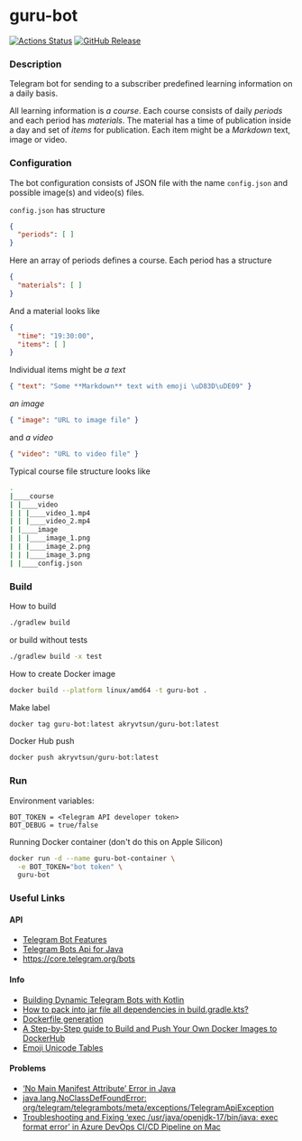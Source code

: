 # guru-bot
[![Actions Status](https://github.com/akryvtsun/guru-bot/workflows/CI/badge.svg)](https://github.com/akryvtsun/guru-bot/actions)
[![GitHub Release](https://img.shields.io/github/v/release/akryvtsun/guru-bot)](https://github.com/akryvtsun/guru-bot/releases)


### Description
Telegram bot for sending to a subscriber predefined learning information on a daily basis.

All learning information is *a course*. Each course consists of daily *periods* and each period has *materials*. 
The material has a time of publication inside a day and set of *items* for publication. Each item might be 
a *Markdown* text, image or video.

### Configuration

The bot configuration consists of JSON file with the name `config.json` and possible image(s) and video(s) files.

`config.json` has structure

```json
{
  "periods": [ ]
}
```

Here an array of periods defines a course. Each period has a structure

```json 
{
  "materials": [ ]
}
```

And a material looks like

```json
{
  "time": "19:30:00",
  "items": [ ]
}
```

Individual items might be *a text*
```json
{ "text": "Some **Markdown** text with emoji \uD83D\uDE09" }
```

*an image*
```json
{ "image": "URL to image file" }
```

and *a video*
```json
{ "video": "URL to video file" }
```

Typical course file structure looks like
```bash
.
|____course
| |____video
| | |____video_1.mp4
| | |____video_2.mp4
| |____image
| | |____image_1.png
| | |____image_2.png
| | |____image_3.png
| |____config.json
```

### Build 

How to build
```bash
./gradlew build
```
or build without tests
```bash
./gradlew build -x test
```

How to create Docker image
```bash
docker build --platform linux/amd64 -t guru-bot .
```

Make label
```bash
docker tag guru-bot:latest akryvtsun/guru-bot:latest
```

Docker Hub push
```bash
docker push akryvtsun/guru-bot:latest
```

### Run

Environment variables:
```
BOT_TOKEN = <Telegram API developer token>
BOT_DEBUG = true/false
```

Running Docker container (don't do this on Apple Silicon)
```bash
docker run -d --name guru-bot-container \
  -e BOT_TOKEN="bot token" \
  guru-bot     
```

### Useful Links

#### API
- [Telegram Bot Features](https://core.telegram.org/bots/features)
- [Telegram Bots Api for Java](https://rubenlagus.github.io/TelegramBotsDocumentation/telegram-bots.html)
- https://core.telegram.org/bots

#### Info
- [Building Dynamic Telegram Bots with Kotlin](https://medium.com/@razavioo/building-dynamic-telegram-bots-with-kotlin-26b841966fbb)
- [How to pack into jar file all dependencies in build.gradle.kts?](https://chatgpt.com/c/66e6dbe8-2ffc-8007-b19b-096b3bf793a8)
- [Dockerfile generation](https://chatgpt.com/c/66e46e18-5298-8007-821f-025a677df112)
- [A Step-by-Step guide to Build and Push Your Own Docker Images to DockerHub](https://medium.com/@komalminhas.96/a-step-by-step-guide-to-build-and-push-your-own-docker-images-to-dockerhub-709963d4a8bc)
- [Emoji Unicode Tables](https://apps.timwhitlock.info/emoji/tables/unicode)

#### Problems
- [‘No Main Manifest Attribute’ Error in Java](https://ioflood.com/blog/no-main-manifest-attribute/)
- [java.lang.NoClassDefFoundError: org/telegram/telegrambots/meta/exceptions/TelegramApiException](https://stackoverflow.com/questions/65976406/java-lang-noclassdeffounderror-org-telegram-telegrambots-meta-exceptions-telegr)
- [Troubleshooting and Fixing ‘exec /usr/java/openjdk-17/bin/java: exec format error’ in Azure DevOps CI/CD Pipeline on Mac](https://medium.com/@bectorhimanshu/troubleshooting-and-fixing-exec-usr-java-openjdk-17-bin-java-exec-format-error-in-azure-devops-63e2ea1b7525)
